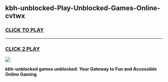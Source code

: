 
## kbh-unblocked-Play-Unblocked-Games-Online-cvtwx
<h3>
<a href="https://premium76.site?title=kbh-unblocked&ref=25A">CLICK TO PLAY</a></h3>
<hr>

<h3>
<a href="https://premium76.site?title=kbh-unblocked&ref=25A">CLICK 2 PLAY</a>
  
</h3>

<a href="https://premium76.site?title=kbh-unblocked&ref=25A"><img src="https://clearcache.store/games.png"></a>


**kbh-unblocked games unblocked: Your Gateway to Fun and Accessible Online Gaming**
